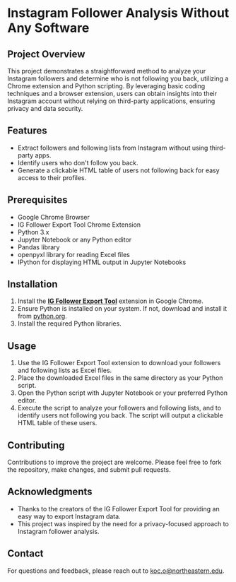 # Instagram Follower Analysis Without Any Software

## Project Overview

This project demonstrates a straightforward method to analyze your Instagram followers and determine who is not following you back, utilizing a Chrome extension and Python scripting. By leveraging basic coding techniques and a browser extension, users can obtain insights into their Instagram account without relying on third-party applications, ensuring privacy and data security.

## Features

- Extract followers and following lists from Instagram without using third-party apps.
- Identify users who don't follow you back.
- Generate a clickable HTML table of users not following back for easy access to their profiles.

## Prerequisites

- Google Chrome Browser
- IG Follower Export Tool Chrome Extension
- Python 3.x
- Jupyter Notebook or any Python editor
- Pandas library
- openpyxl library for reading Excel files
- IPython for displaying HTML output in Jupyter Notebooks

## Installation
1. Install the [**IG Follower Export Tool**](https://chromewebstore.google.com/detail/insta-follower-export-too/kicgclkbiilobmccmmidfghnijgfamdb) extension in Google Chrome. 
2. Ensure Python is installed on your system. If not, download and install it from [python.org](https://www.python.org/).
3. Install the required Python libraries.


## Usage
1. Use the IG Follower Export Tool extension to download your followers and following lists as Excel files.
2. Place the downloaded Excel files in the same directory as your Python script.
3. Open the Python script with Jupyter Notebook or your preferred Python editor.
4. Execute the script to analyze your followers and following lists, and to identify users not following you back.
The script will output a clickable HTML table of these users.

## Contributing
Contributions to improve the project are welcome. Please feel free to fork the repository, make changes, and submit pull requests.

## Acknowledgments
- Thanks to the creators of the IG Follower Export Tool for providing an easy way to export Instagram data.
- This project was inspired by the need for a privacy-focused approach to Instagram follower analysis.

## Contact
For questions and feedback, please reach out to koc.o@northeastern.edu.

